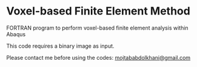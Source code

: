 # Voxel-based Finite Element Method
FORTRAN program to perform voxel-based finite element analysis within Abaqus

This code requires a binary image as input.



Please contact me before using the codes: mojtababdolkhani@gmail.com
